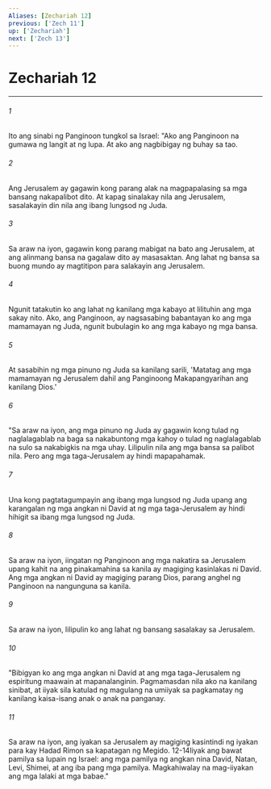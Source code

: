 ```yaml
---
Aliases: [Zechariah 12]
previous: ['Zech 11']
up: ['Zechariah']
next: ['Zech 13']
---
```

# Zechariah 12

***






















###### 1 










Ito ang sinabi ng Panginoon tungkol sa Israel: "Ako ang Panginoon na gumawa ng langit at ng lupa. At ako ang nagbibigay ng buhay sa tao. 





















###### 2 










Ang Jerusalem ay gagawin kong parang alak na magpapalasing sa mga bansang nakapalibot dito. At kapag sinalakay nila ang Jerusalem, sasalakayin din nila ang ibang lungsod ng Juda. 





















###### 3 










Sa araw na iyon, gagawin kong parang mabigat na bato ang Jerusalem, at ang alinmang bansa na gagalaw dito ay masasaktan. Ang lahat ng bansa sa buong mundo ay magtitipon para salakayin ang Jerusalem. 





















###### 4 










Ngunit tatakutin ko ang lahat ng kanilang mga kabayo at lilituhin ang mga sakay nito. Ako, ang Panginoon, ay nagsasabing babantayan ko ang mga mamamayan ng Juda, ngunit bubulagin ko ang mga kabayo ng mga bansa. 





















###### 5 










At sasabihin ng mga pinuno ng Juda sa kanilang sarili, 'Matatag ang mga mamamayan ng Jerusalem dahil ang Panginoong Makapangyarihan ang kanilang Dios.' 





















###### 6 










"Sa araw na iyon, ang mga pinuno ng Juda ay gagawin kong tulad ng naglalagablab na baga sa nakabuntong mga kahoy o tulad ng naglalagablab na sulo sa nakabigkis na mga uhay. Lilipulin nila ang mga bansa sa palibot nila. Pero ang mga taga-Jerusalem ay hindi mapapahamak. 





















###### 7 










Una kong pagtatagumpayin ang ibang mga lungsod ng Juda upang ang karangalan ng mga angkan ni David at ng mga taga-Jerusalem ay hindi hihigit sa ibang mga lungsod ng Juda. 





















###### 8 










Sa araw na iyon, iingatan ng Panginoon ang mga nakatira sa Jerusalem upang kahit na ang pinakamahina sa kanila ay magiging kasinlakas ni David. Ang mga angkan ni David ay magiging parang Dios, parang anghel ng Panginoon na nangunguna sa kanila. 





















###### 9 










Sa araw na iyon, lilipulin ko ang lahat ng bansang sasalakay sa Jerusalem. 





















###### 10 










"Bibigyan ko ang mga angkan ni David at ang mga taga-Jerusalem ng espiritung maawain at mapanalanginin. Pagmamasdan nila ako na kanilang sinibat, at iiyak sila katulad ng magulang na umiiyak sa pagkamatay ng kanilang kaisa-isang anak o anak na panganay. 





















###### 11 










Sa araw na iyon, ang iyakan sa Jerusalem ay magiging kasintindi ng iyakan para kay Hadad Rimon sa kapatagan ng Megido. 12-14Iiyak ang bawat pamilya sa lupain ng Israel: ang mga pamilya ng angkan nina David, Natan, Levi, Shimei, at ang iba pang mga pamilya. Magkahiwalay na mag-iiyakan ang mga lalaki at mga babae."
